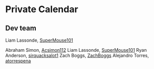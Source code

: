 # Private Calendar

## Dev team

Liam Lassonde, [SuperMouse101](https://github.com/SuperMouse101)

Abraham Simon, [Acsimon112](https://github.com/Acsimon112)
Liam Lassonde, [SuperMouse101](https://github.com/SuperMouse101)
Ryan Anderson, [sirquacksalot1](https://github.com/sirquacksalot1)
Zach Boggs, [ZachBoggs](https://github.com/ZachBoggs)
Alejandro Torres, [atorrespena](http://github.com/atorrespena)

